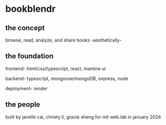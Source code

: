 # bookblendr

## the concept

browse, read, analyze, and share books -aesthetically-

## the foundation

frontend- html/css/typescript, react, mantine ui

backend- typescript, mongoose/mongoDB, express, node

deployment- render

## the people

built by janelle cai, christy li, gracie sheng for mit web.lab in january 2024
